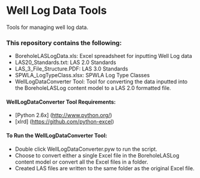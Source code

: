 # Well Log Data Tools

Tools for managing well log data.

### This repository contains the following:
- BoreholeLASLogData.xls: Excel spreadsheet for inputting Well Log data
- LAS20_Standards.txt: LAS 2.0 Standards
- LAS_3_File_Structure.PDF: LAS 3.0 Standards
- SPWLA_LogTypeClass.xlsx: SPWLA Log Type Classes
- WellLogDataConverter Tool: Tool for converting the data inputted into the BoreholeLASLog content model to a LAS 2.0 formatted file.

#### WellLogDataConverter Tool Requirements:
- [Python 2.6x] (http://www.python.org/)
- [xlrd] (https://github.com/python-excel)

#### To Run the WellLogDataConverter Tool:
- Double click WellLogDataConverter.pyw to run the script.
- Choose to convert either a single Excel file in the BoreholeLASLog content model or convert all the Excel files in a folder.
- Created LAS files are written to the same folder as the original Excel file.